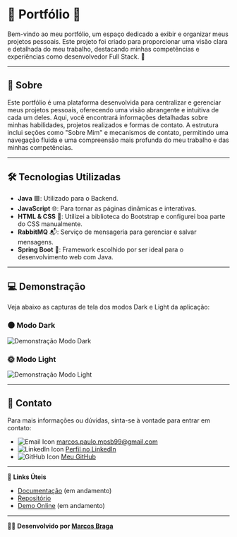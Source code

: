 # 🌟 Portfólio 🌟

Bem-vindo ao meu portfólio, um espaço dedicado a exibir e organizar meus projetos pessoais. Este projeto foi criado para proporcionar uma visão clara e detalhada do meu trabalho, destacando minhas competências e experiências como desenvolvedor Full Stack. 🚀

---

## 📖 Sobre

Este portfólio é uma plataforma desenvolvida para centralizar e gerenciar meus projetos pessoais, oferecendo uma visão abrangente e intuitiva de cada um deles. Aqui, você encontrará informações detalhadas sobre minhas habilidades, projetos realizados e formas de contato. A estrutura inclui seções como "Sobre Mim" e mecanismos de contato, permitindo uma navegação fluida e uma compreensão mais profunda do meu trabalho e das minhas competências.

---

## 🛠️ Tecnologias Utilizadas

- **Java** 🟩: Utilizado para o Backend.
- **JavaScript** 🌐: Para tornar as páginas dinâmicas e interativas.
- **HTML & CSS** 🎨: Utilizei a biblioteca do Bootstrap e configurei boa parte do CSS manualmente.
- **RabbitMQ** 📬: Serviço de mensageria para gerenciar e salvar mensagens.
- **Spring Boot** 🚀: Framework escolhido por ser ideal para o desenvolvimento web com Java.

---

## 💻 Demonstração

Veja abaixo as capturas de tela dos modos Dark e Light da aplicação:

### 🌑 Modo Dark

![Demonstração Modo Dark](https://github.com/apenasMarcos/portifolios/assets/30758679/bdc60e02-9855-4da1-86fa-804fcd90ee4a)

### 🌞 Modo Light

![Demonstração Modo Light](https://github.com/apenasMarcos/portifolios/assets/30758679/801b0cce-f2e5-47c8-a570-1f35be8d8309)

---

## 📧 Contato

Para mais informações ou dúvidas, sinta-se à vontade para entrar em contato:

- ![Email Icon](https://img.shields.io/badge/Email-%E2%80%94%20marcos.paulo.mpsb99@gmail.com-brightgreen?style=flat-square) [marcos.paulo.mpsb99@gmail.com](mailto:marcos.paulo.mpsb99@gmail.com)
- ![LinkedIn Icon](https://img.shields.io/badge/LinkedIn-%E2%80%94%20Perfil%20no%20LinkedIn-blue?style=flat-square) [Perfil no LinkedIn](https://www.linkedin.com/in/onlymarc/)
- ![GitHub Icon](https://img.shields.io/badge/GitHub-%E2%80%94%20Meu%20GitHub-black?style=flat-square) [Meu GitHub](https://github.com/apenasMarcos)


---

🔗 **Links Úteis**

- [Documentação](#) (em andamento)
- [Repositório](https://github.com/apenasMarcos/portifolios)
- [Demo Online](#) (em andamento)

---

👨‍💻 **Desenvolvido por [Marcos Braga](https://github.com/apenasMarcos)**

